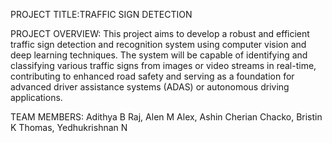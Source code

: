 PROJECT TITLE:TRAFFIC SIGN DETECTION

PROJECT OVERVIEW:
This project aims to develop a robust and efficient traffic sign detection and recognition system using computer vision and deep learning techniques. The system will be capable of identifying and classifying various traffic signs from images or video streams in real-time, contributing to enhanced road safety and serving as a foundation for advanced driver assistance systems (ADAS) or autonomous driving applications.

TEAM MEMBERS:
Adithya B Raj,
Alen M Alex,
Ashin Cherian Chacko,
Bristin K Thomas,
Yedhukrishnan N

